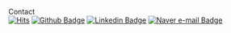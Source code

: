 



Contact
<br>
[![Hits](https://hits.seeyoufarm.com/api/count/incr/badge.svg?url=https%3A%2F%2Fgithub.com%2Fzzsza)](https://hits.seeyoufarm.com) 
[![Github Badge](http://img.shields.io/badge/-Github-black?style=flat-square&logo=github&link=https://piape.github.io/)](https://piape.github.io/)
[![Linkedin Badge](https://img.shields.io/badge/-LinkedIn-blue?style=flat-square&logo=Linkedin&logoColor=white&link=https://www.linkedin.com/in/s245liu/)](https://www.linkedin.com/in/s245liu/)
[![Naver e-mail Badge](https://img.shields.io/badge/Naver-03C75A?style=flat-square&logo=Naver&logoColor=white&link=mailto:pmpkc@naver.com)](mailto:pmpkc@naver.com)
